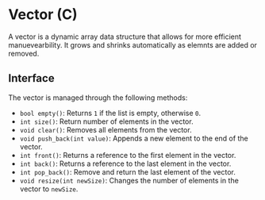 # Vector (C)

A vector is a dynamic array data structure that allows for more efficient manuevearbility. It grows and shrinks automatically as elemnts are added or removed.

## Interface

The vector is managed through the following methods:

- `bool empty()`: Returns `1` if the list is empty, otherwise `0`.
- `int size()`: Return number of elements in the vector.
- `void clear()`: Removes all elements from the vector.
- `void push_back(int value)`: Appends a new element to the end of the vector.
- `int front()`: Returns a reference to the first element in the vector.
- `int back()`: Returns a reference to the last element in the vector.
- `int pop_back()`: Remove and return the last element of the vector.
- `void resize(int newSize)`: Changes the number of elements in the vector to `newSize`.
